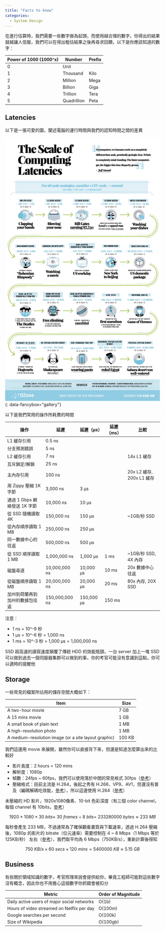 ```yaml
---
title: "Facts to know"
categories:
  - System Design
---
```


在進行估算時，我們需要一些數字做為起頭，而使用越合理的數字，你得出的結果就越讓人信服，我們可以在得出粗估結果之後再尋求回饋，以下是你應該知道的數字：

| **Power of 1000 (1000^x)** | **Number** | **Prefix** |  
|---|---|---|
| 0 | Unit |  |  
| 1 | Thousand | Kilo |  
| 2 | Million | Mega |  
| 3 | Billion | Giga |  
| 4 | Trillion | Tera |  
| 5 | Quadrillion | Peta |  

## Latencies

以下是一張可愛的圖，闡述電腦的運行時間與我們的認知時間之間的差異

![the scale of computing latencies](/assets/2024-11-26-facts-to-know/the%20scale%20of%20computing%20latencies.png){: data-fancybox="gallery"}

以下是我們常用的操作所耗費的時間

| 操作 | 延遲 | 延遲（μs） | 延遲（ms） | 比較 |  
|---|---|---|---|---|
| L1 緩存引用 | 0\.5 ns |  |  |  |  
| 分支預測錯誤 | 5 ns |  |  |  |  
| L2 緩存引用 | 7 ns |  |  | 14x L1 緩存 |  
| 互斥鎖定/解鎖 | 25 ns |  |  |  |  
| 主內存引用 | 100 ns |  |  | 20x L2 緩存, 200x L1 緩存 |  
| 用 Zippy 壓縮 1K 字節 | 3,000 ns | 3 μs |  |  |  
| 通過 1 Gbps 網絡發送 1K 字節 | 10,000 ns | 10 μs |  |  |  
| 從 SSD 隨機讀取 4K | 150,000 ns | 150 μs |  | \~1GB/秒 SSD |  
| 從內存順序讀取 1 MB | 250,000 ns | 250 μs |  |  |  
| 同一數據中心的往返 | 500,000 ns | 500 μs |  |  |  
| 從 SSD 順序讀取 1 MB | 1,000,000 ns | 1,000 μs | 1 ms | \~1GB/秒 SSD, 4X 內存 |  
| 磁盤尋道 | 10,000,000 ns | 10,000 μs | 10 ms | 20x 數據中心往返 |  
| 從磁盤順序讀取 1 MB | 20,000,000 ns | 20,000 μs | 20 ms | 80x 內存, 20X SSD |  
| 加州到荷蘭再到加州的數據包往返 | 150,000,000 ns | 150,000 μs | 150 ms |  |  

注意：

- 1 ns = 10^-9 秒
- 1 μs = 10^-6 秒 = 1,000 ns
- 1 ms = 10^-3 秒 = 1,000 μs = 1,000,000 ns

SSD 超高速的讀寫速度顛覆了傳統 HDD 的效能瓶頸，一台 server 加上一堆 SSD 可以做到過去一個伺服器集群可以做到的事，你的考官可能沒有意識到這點，你可以適時的提醒他

## Storage

一些常見的檔案所佔用的儲存空間大概如下：

| **Item** | **Size** |  
|---|---|
| A two-hour movie | 7 GB |  
| A 15 mins movie | 1 GB |  
| A small book of plain text | 1 MB |  
| A high-resolution photo | 1 MB |  
| A medium-resolution image (or a site layout graphic) | 100 KB |  

我們這邊用 movie 來展開，雖然你可以直接背下來，但還是知道怎麼算出來的比較好

- 影片長度：2 hours = 120 mins
- 解析度：1080p
- 幀數：24fps ~ 60fps，我們可以使用落於中間的常見格式 30fps（[參考](https://www.hitpaw.tw/video-resources/what-is-the-best-frame-rate-for-youtube.html)）
- 壓縮格式：目前主流是 H.264，後起之秀有 H.266、VP9、AV1，但還沒有普及（編碼解碼吃效能，[參考](https://jacksonlin.net/20221230-how-to-choose-format/)），所以這邊使用 H.264（[參考](https://support.google.com/youtube/answer/1722171?hl=zh-Hant#zippy=%2C%E5%AE%B9%E5%99%A8mp%2C%E9%9F%B3%E8%A8%8A%E8%BD%89%E7%A2%BC%E5%99%A8aac-lc%2C%E5%BD%B1%E6%A0%BC%E9%80%9F%E7%8E%87%2C%E4%BD%8D%E5%85%83%E7%8E%87%2C%E5%BD%B1%E7%89%87%E8%A7%A3%E6%9E%90%E5%BA%A6%E5%92%8C%E9%95%B7%E5%AF%AC%E6%AF%94%2C%E8%89%B2%E5%9F%9F%2C%E5%BD%B1%E7%89%87%E8%BD%89%E7%A2%BC%E5%99%A8h)）

未壓縮的 HD 影片，1920x1080像素、10-bit 色彩深度（有三個 color channel，每個 channel 有 10bits，[參考](https://gist.github.com/YamashitaRen/2dcea6fd5830ecd53236)）

$$
1920 \times 1080 \times 30\ bits \times\ 30\ frames \div 8\ bits = \ 233280000\ bytes \approx 233\ MB
$$

每秒會產生 233 MB，不過通常為了確保觀看畫質與下載速率，透過 H.264 壓縮後，1080p 的影片的 bitrate（位元速率）需要控制在  4 ~ 8 Mbps（1 Mbps 等於 125KB/秒） 左右（[參考](https://simular.co/blog/post/54-%E5%A6%82%E4%BD%95%E5%A3%93%E7%B8%AE%E5%BD%B1%E9%9F%B3%E8%87%B3%E9%81%A9%E5%90%88%E6%92%AD%E6%94%BE%E7%9A%84%E5%A4%A7%E5%B0%8F)），我們取平均為 6 Mbps（750KB/s），重新計算後得知

$$
750\ KB/s \times 60\ secs \times 120\ mins = 5400000\ KB \approx 5.15\ GB
$$

## Business

有些關於領域知識的數字，考官照理來說會提供給你，畢竟工程師可能對這些數字沒有概念，因此你也不用擔心這個數字你抓錯會被扣分

| **Metric** | **Order of Magnitude** |  
|---|---|
| Daily active users of major social networks | O(1b) |  
| Hours of video streamed on Netflix per day | O(100m) |  
| Google searches per second | O(100k) |  
| Size of Wikipedia | O(100gb) |  
